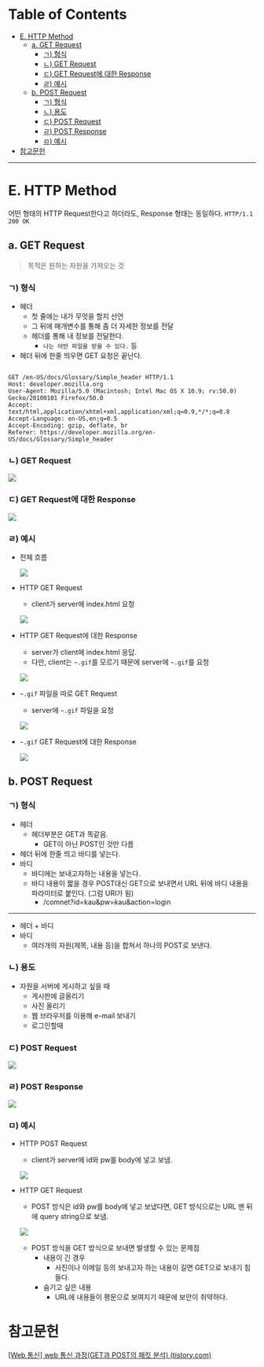 # Table of Contents

- [E. HTTP Method](#e-http-method)
  - [a. GET Request](#a-get-request)
    - [ㄱ) 형식](#ㄱ-형식-1)
    - [ㄴ) GET Request](#ㄴ-get-request)
    - [ㄷ) GET Request에 대한 Response](#ㄷ-get-request에-대한-response)
    - [ㄹ) 예시](#ㄹ-예시)
  - [b. POST Request](#b-post-request)
    - [ㄱ) 형식](#ㄱ-형식)
    - [ㄴ) 용도](#ㄴ-용도)
    - [ㄷ) POST Request](#ㄷ-post-request)
    - [ㄹ) POST Response](#ㄹ-post-response)
    - [ㅁ) 예시](#ㅁ-예시)
- [참고문헌](#참고문헌)

---

# E. HTTP Method

어떤 형태의 HTTP Request한다고 하더라도, Response 형태는 동일하다. `HTTP/1.1 200 OK`

## a. GET Request

> 목적은 원하는 자원을 가져오는 것

### ㄱ) 형식

- 헤더
	- 첫 줄에는 내가 무엇을 할지 선언
	- 그 뒤에 매개변수를 통해 좀 더 자세한 정보를 전달
	- 헤더를 통해 내 정보를 전달한다.
		- `나는 어떤 파일을 받을 수 있다.` 등
- 헤더 뒤에 한줄 띄우면 GET 요청은 끝난다.

```http GET

GET /en-US/docs/Glossary/Simple_header HTTP/1.1
Host: developer.mozilla.org
User-Agent: Mozilla/5.0 (Macintosh; Intel Mac OS X 10.9; rv:50.0) Gecko/20100101 Firefox/50.0
Accept: text/html,application/xhtml+xml,application/xml;q=0.9,*/*;q=0.8
Accept-Language: en-US,en;q=0.5
Accept-Encoding: gzip, deflate, br
Referer: https://developer.mozilla.org/en-US/docs/Glossary/Simple_header

```

### ㄴ) GET Request

![](/bin/Network_image/network_3_3.png)

### ㄷ) GET Request에 대한 Response

![](/bin/Network_image/network_3_4.png)

### ㄹ) 예시

- 전체 흐름

	![](/bin/Network_image/network_3_2.png)	

- HTTP GET Request
	- client가 server에 index.html 요청

	![](/bin/Network_image/network_3_5.png)

- HTTP GET Request에 대한 Response
	- server가 client에 index.html 응답.
	- 다만, client는 `~.gif`를 모르기 때문에 server에 `~.gif`를 요청

	![](/bin/Network_image/network_3_6.png)

- `~.gif` 파일을 따로 GET Request
	- server에 `~.gif` 파일을 요청

	![](/bin/Network_image/network_3_7.png)

- `~.gif` GET Request에 대한 Response

	![](/bin/Network_image/network_3_8.png)

## b. POST Request

### ㄱ) 형식

- 헤더
	- 헤더부분은 GET과 똑같음.
		- GET이 아닌 POST인 것만 다름
- 헤더 뒤에 한줄 띄고 바디를 넣는다.
- 바디
	- 바디에는 보내고자하는 내용을 넣는다.
	- 바디 내용이 짧을 경우 POST대신 GET으로 보내면서 URL 뒤에 바디 내용을 파라미터로 붙인다. (그럼 URI가 됨)
		- /comnet?id=kau&pw=kau&action=login

---

- 헤더 + 바디
- 바디
	- 여러개의 자원(제목, 내용 등)을 합쳐서 하나의 POST로 보낸다.

### ㄴ) 용도

- 자원을 서버에 게시하고 싶을 때
	- 게시판에 글올리기
	- 사진 올리기
	- 웹 브라우저를 이용해 e-mail 보내기
	- 로그인할때

### ㄷ) POST Request

![](/bin/Network_image/network_3_9.png)

### ㄹ) POST Response

![](/bin/Network_image/network_3_10.png)

### ㅁ) 예시

- HTTP POST Request
	- client가 server에 id와 pw를 body에 넣고 보냄.

	![](/bin/Network_image/network_3_11.png)
	
- HTTP GET Request
	- POST 방식은 id와 pw를 body에 넣고 보냈다면, GET 방식으로는 URL 맨 뒤에 query string으로 보냄.

	![](/bin/Network_image/network_3_12.png)

	- POST 방식을 GET 방식으로 보내면 발생할 수 있는 문제점
		- 내용이 긴 경우
			- 사진이나 이메일 등의 보내고자 하는 내용이 길면 GET으로 보내기 힘들다.
		- 숨기고 싶은 내용
			- URL에 내용들이 평문으로 보여지기 때문에 보안이 취약하다.


# 참고문헌

[[Web 통신] web 통신 과정(GET과 POST의 패킷 분석) (tistory.com)](https://c-i-s.tistory.com/entry/Web-%ED%86%B5%EC%8B%A0-web-%ED%86%B5%EC%8B%A0-%EA%B3%BC%EC%A0%95GET%EA%B3%BC-POST%EC%9D%98-%ED%8C%A8%ED%82%B7-%EB%B6%84%EC%84%9D)